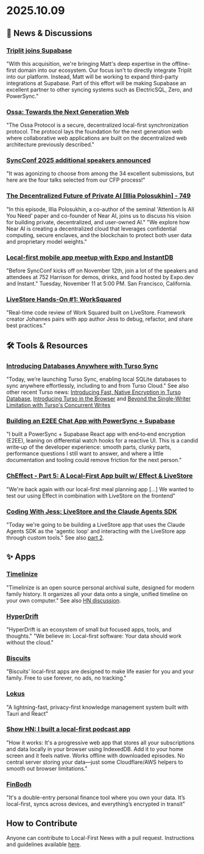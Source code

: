 # 2025.10.09

## 📰 News & Discussions

### [Triplit joins Supabase](https://supabase.com/blog/triplit-joins-supabase)
"With this acquisition, we're bringing Matt's deep expertise in the offline-first domain into our ecosystem. Our focus isn't to directly integrate Triplit into our platform. Instead, Matt will be working to expand third-party integrations at Supabase. Part of this effort will be making Supabase an excellent partner to other syncing systems such as ElectricSQL, Zero, and PowerSync."

### [Ossa: Towards the Next Generation Web](https://jamesparker.me/blog/post/2025/08/04/ossa-towards-the-next-generation-web)
"The Ossa Protocol is a secure, decentralized local-first synchronization protocol. The protocol lays the foundation for the next generation web where collaborative web applications are built on the decentralized web architecture previously described."

### [SyncConf 2025 additional speakers announced](https://x.com/sync_conf/status/1975579110580580649)
"It was agonizing to choose from among the 34 excellent submissions, but here are the four talks selected from our CFP process!"

### [The Decentralized Future of Private AI [Illia Polosukhin] - 749](https://www.youtube.com/watch?v=zisE1p2plxk)
"In this episode, Illia Polosukhin, a co-author of the seminal 'Attention Is All You Need' paper and co-founder of Near AI, joins us to discuss his vision for building private, decentralized, and user-owned AI." "We explore how Near AI is creating a decentralized cloud that leverages confidential computing, secure enclaves, and the blockchain to protect both user data and proprietary model weights."

### [Local-first mobile app meetup with Expo and InstantDB](https://luma.com/9ufhvv38)
"Before SyncConf kicks off on November 12th, join a lot of the speakers and attendees at 752 Harrison for demos, drinks, and food hosted by Expo.dev and Instant." Tuesday, November 11 at 5:00 PM. San Francisco, California. 

### [LiveStore Hands-On #1: WorkSquared](https://www.youtube.com/live/tnsxFeOVL0Q)
"Real-time code review of Work Squared built on LiveStore. Framework creator Johannes pairs with app author Jess to debug, refactor, and share best practices."


## 🛠️ Tools & Resources

### [Introducing Databases Anywhere with Turso Sync](https://turso.tech/blog/introducing-databases-anywhere-with-turso-sync)
"Today, we’re launching Turso Sync, enabling local SQLite databases to sync anywhere effortlessly, including to and from Turso Cloud." See also other recent Turso news: [Introducing Fast, Native Encryption in Turso Database](https://turso.tech/blog/introducing-fast-native-encryption-in-turso-database), [Introducing Turso in the Browser](https://turso.tech/blog/introducing-turso-in-the-browser) and [Beyond the Single-Writer Limitation with Turso's Concurrent Writes](https://turso.tech/blog/beyond-the-single-writer-limitation-with-tursos-concurrent-writes)

### [Building an E2EE Chat App with PowerSync + Supabase](https://www.powersync.com/blog/building-an-e2ee-chat-app-with-powersync-supabase)
"I built a PowerSync + Supabase React app with end‑to‑end encryption (E2EE), leaning on differential watch hooks for a reactive UI. This is a candid write‑up of the developer experience: smooth parts, clunky parts, performance questions I still want to answer, and where a little documentation and tooling could remove friction for the next person."

### [ChEffect - Part 5: A Local-First App built w/ Effect & LiveStore](https://www.youtube.com/watch?v=Y6KyNhroG7g)
"We're back again with our local-first meal planning app [...] We wanted to test our using Effect in combination with LiveStore on the frontend"

### [Coding With Jess: LiveStore and the Claude Agents SDK](https://www.youtube.com/live/5-1TF51sXNg)
"Today we're going to be building a LiveStore app that uses the Claude Agents SDK as the 'agentic loop' and interacting with the LiveStore app through custom tools." See also [part 2](https://www.youtube.com/live/bOVeT-sr8Ig).


## ✨ Apps

### [Timelinize](https://timelinize.com/)
"Timelinize is an open source personal archival suite, designed for modern family history. It organizes all your data onto a single, unified timeline on your own computer." See also [HN discussion](https://news.ycombinator.com/item?id=45504973).

### [HyperDrift](https://hyperdrift.io/blog/introducing-hyperdrift)
"HyperDrift is an ecosystem of small but focused apps, tools, and thoughts." "We believe in: Local-first software: Your data should work without the cloud."

### [Biscuits](https://biscuits.club/)
"Biscuits' local-first apps are designed to make life easier for you and your family. Free to use forever, no ads, no tracking."

### [Lokus](https://github.com/lokus-ai/lokus)
"A lightning-fast, privacy-first knowledge management system built with Tauri and React"

### [Show HN: I built a local-first podcast app](https://news.ycombinator.com/item?id=45518127)
"How it works: It's a progressive web app that stores all your subscriptions and data locally in your browser using IndexedDB. Add it to your home screen and it feels native. Works offline with downloaded episodes. No central server storing your data—just some Cloudflare/AWS helpers to smooth out browser limitations."

### [FinBodh](https://finbodhi.com/landing)
"It's a double-entry personal finance tool where you own your data. It’s local-first, syncs across devices, and everything’s encrypted in transit"


## How to Contribute
Anyone can contribute to Local-First News with a pull request. Instructions and guidelines available [here](https://github.com/localfirstnews/localfirstnews).
